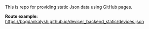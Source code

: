This is repo for providing static Json data using GitHub pages.

**Route example:**
https://bogdankalysh.github.io/devicer_backend_static/devices.json
